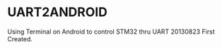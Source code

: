 UART2ANDROID
============

Using Terminal on Android to control STM32 thru UART
20130823 First Created.

